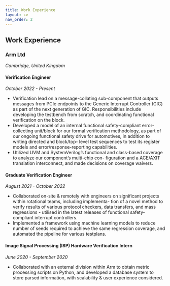 ```yaml
---
title: Work Experience
layout: cv
nav_order: 2
---
```


## Work Experience

### Arm Ltd

*Cambridge, United Kingdom*

#### Verification Engineer

*October 2022 - Present*

- Verification lead on a message-collating sub-component that outputs messages from PCIe endpoints to the Generic
Interrupt Controller (GIC) as part of the next generation of GIC. Responsibilities include developing the testbench
from scratch, and coordinating functional verification on the block.
- Developed a model of an internal functional safety-compliant error-collecting unit/block for our formal verification
methodology, as part of our ongoing functional safety drive for automotives, in addition to writing directed and block/top-
level test sequences to test its register models and error/response-reporting capabilities.
- Utilized UVM and SystemVerilog’s functional and class-based coverage to analyze our component’s multi-chip con-
figuration and a ACE/AXIT translation interconnect, and made decisions on coverage waivers.

#### Graduate Verification Engineer

*August 2021 - October 2022*

- Collaborated on-site & remotely with engineers on significant projects within rotational teams, including implementa-
tion of a novel method to verify results of various protocol checkers, data transfers, and mass regressions - utilised
in the latest releases of functional safety-compliant interrupt controllers.
- Implemented a framework using machine learning models to reduce number of seeds required to achieve the same
regression coverage, and automated the pipeline for various testplans.

#### Image Signal Processing (ISP) Hardware Verification Intern

*June 2020 - September 2020*

- Collaborated with an external division within Arm to obtain metric processing scripts on Python, and developed a
database system to store parsed information, with scalability & user experience considered.






